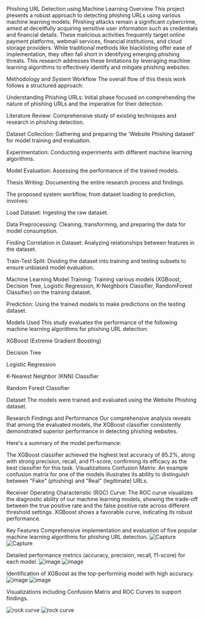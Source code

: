 Phishing URL Detection using Machine Learning
Overview
This project presents a robust approach to detecting phishing URLs using various machine learning models. Phishing attacks remain a significant cybercrime, aimed at deceitfully acquiring sensitive user information such as credentials and financial details. These malicious activities frequently target online payment platforms, webmail services, financial institutions, and cloud storage providers. While traditional methods like blacklisting offer ease of implementation, they often fall short in identifying emerging phishing threats. This research addresses these limitations by leveraging machine learning algorithms to effectively identify and mitigate phishing websites.

Methodology and System Workflow
The overall flow of this thesis work follows a structured approach:

Understanding Phishing URLs: Initial phase focused on comprehending the nature of phishing URLs and the imperative for their detection.

Literature Review: Comprehensive study of existing techniques and research in phishing detection.

Dataset Collection: Gathering and preparing the 'Website Phishing dataset' for model training and evaluation.

Experimentation: Conducting experiments with different machine learning algorithms.

Model Evaluation: Assessing the performance of the trained models.

Thesis Writing: Documenting the entire research process and findings.

The proposed system workflow, from dataset loading to prediction, involves:

Load Dataset: Ingesting the raw dataset.

Data Preprocessing: Cleaning, transforming, and preparing the data for model consumption.

Finding Correlation in Dataset: Analyzing relationships between features in the dataset.

Train-Test Split: Dividing the dataset into training and testing subsets to ensure unbiased model evaluation.

Machine Learning Model Training: Training various models (XGBoost, Decision Tree, Logistic Regression, K-Neighbors Classifier, RandomForest Classifier) on the training dataset.

Prediction: Using the trained models to make predictions on the testing dataset.

Models Used
This study evaluates the performance of the following machine learning algorithms for phishing URL detection:

XGBoost (Extreme Gradient Boosting)

Decision Tree

Logistic Regression

K-Nearest Neighbor (KNN) Classifier

Random Forest Classifier

Dataset
The models were trained and evaluated using the Website Phishing dataset.

Research Findings and Performance
Our comprehensive analysis reveals that among the evaluated models, the XGBoost classifier consistently demonstrated superior performance in detecting phishing websites.

Here's a summary of the model performance: 




The XGBoost classifier achieved the highest test accuracy of 85.2%, along with strong precision, recall, and f1-score, confirming its efficacy as the best classifier for this task.
Visualizations
Confusion Matrix: An example confusion matrix for one of the models illustrates its ability to distinguish between "Fake" (phishing) and "Real" (legitimate) URLs.

Receiver Operating Characteristic (ROC) Curve: The ROC curve visualizes the diagnostic ability of our machine learning models, showing the trade-off between the true positive rate and the false positive rate across different threshold settings. XGBoost shows a favorable curve, indicating its robust performance.

Key Features
Comprehensive implementation and evaluation of five popular machine learning algorithms for phishing URL detection.
![Capture](https://github.com/user-attachments/assets/aecee2b0-b932-4dcd-8a14-ba6caab9468a)
![Capture](https://github.com/user-attachments/assets/aecee2b0-b932-4dcd-8a14-ba6caab9468a)

Detailed performance metrics (accuracy, precision, recall, f1-score) for each model.
![image](https://github.com/user-attachments/assets/a350edae-b04e-4a7e-b18a-a3c6ff660be7)
![image](https://github.com/user-attachments/assets/a350edae-b04e-4a7e-b18a-a3c6ff660be7)


Identification of XGBoost as the top-performing model with high accuracy.
![image](https://github.com/user-attachments/assets/2ced4a84-08be-4519-aede-78385ce1263a)
![image](https://github.com/user-attachments/assets/2ced4a84-08be-4519-aede-78385ce1263a)


Visualizations including Confusion Matrix and ROC Curves to support findings. 

![rock curve](https://github.com/user-attachments/assets/324a49c3-6e6e-490c-8849-33405a9c2f1f)
![rock curve](https://github.com/user-attachments/assets/324a49c3-6e6e-490c-8849-33405a9c2f1f)
